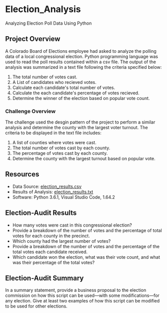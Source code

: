 # Election_Analysis
Analyzing Election Poll Data Using Python

## Project Overview 
A Colorado Board of Elections employee had asked to analyze the polling data of a local congressional election. Python programming language was used to read the poll results contained within a csv file. The output of the analysis was summarized in a text file following the criteria specified below:

  1. The total number of votes cast. 
  2. A List of candidates who recieved votes. 
  3. Calculate each candidate's total number of votes. 
  4. Calculate the each candidate's percentage of votes recieved.
  5. Determine the winner of the election based on popular vote count.  

### Challenge Overview 
The challenge used the desgin pattern of the project to perform a similar analysis and determine the county with the largest voter turnout. The criteria to be displayed in the text file includes:

  1. A list of counties where votes were cast.
  2. The total number of votes cast by each county. 
  3. The percentage of votes cast by each county. 
  4. Determine the county with the largest turnout based on popular vote. 

## Resources
- Data Source: [election_results.csv](https://github.com/Fabalin/Election_Analysis/blob/main/Resources/election_results.csv)
- Results of Analysis: [election_results.txt](https://github.com/Fabalin/Election_Analysis/blob/main/analysis/election_results.txt)
- Software: Python 3.6.1, Visual Studio Code, 1.64.2 

## Election-Audit Results  
- How many votes were cast in this congressional election?
- Provide a breakdown of the number of votes and the percentage of total votes for each county in the precinct.
- Which county had the largest number of votes?
- Provide a breakdown of the number of votes and the percentage of the total votes each candidate received.
- Which candidate won the election, what was their vote count, and what was their percentage of the total votes?

## Election-Audit Summary 
In a summary statement, provide a business proposal to the election commission on how this script can be used—with some modifications—for any election. Give at least two examples of how this script can be modified to be used for other elections.
